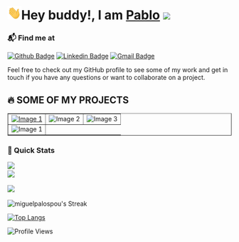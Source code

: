 <h1> <img src="https://raw.githubusercontent.com/ABSphreak/ABSphreak/master/gifs/Hi.gif" height="30px">Hey buddy!, I am <a href="https://github.com/pablomariaarranzpou">Pablo</a> <img height="30px" src="https://emojis.slackmojis.com/emojis/images/1531849430/4246/blob-sunglasses.gif?1531849430"></h1>
</h1>

### 📬 Find me at
[![Github Badge](http://img.shields.io/badge/-Github-black?style=flat-square&logo=github&link=https://github.com/pablomariaarranzpou/)](https://github.com/pablomariaarranzpou/) 
[![Linkedin Badge](https://img.shields.io/badge/-LinkedIn-blue?style=flat-square&logo=Linkedin&logoColor=white&link=https://www.linkedin.com/in/pablomariaarranzpou/)](https://www.linkedin.com/in/pablomariaarranzpou)
[![Gmail Badge](https://img.shields.io/badge/-Gmail-d14836?style=flat-square&logo=Gmail&logoColor=white&link=mailto:defcon.sentinal95@gmail.com)](mailto:pablomariaarranzpou@gmail.com)

Feel free to check out my GitHub profile to see some of my work and get in touch if you have any questions or want to collaborate on a project.
## 🔥 SOME OF MY PROJECTS 
<table align="center" border=none>
  <tr>
    <td>
      <a href="https://github.com/pablomariaarranzpou/wordle-vue-js">
        <img src="https://user-images.githubusercontent.com/71595730/236784073-bdb83de0-b659-4138-9977-5c6644bc1a05.jpg" alt="Image 1" width="190px" height="100px">
      </a>
    </td>
    <td>
      <img src="https://user-images.githubusercontent.com/71595730/236784647-17e04098-703e-4c54-9655-262e62d1d43a.jpg" alt="Image 2" width="190px" height="100px">
    </td>
    <td>
      <img src="https://user-images.githubusercontent.com/71595730/236785043-b97e6a68-9469-4da1-9bae-e51af37e59eb.png" alt="Image 3" width="190px" height="100px">
    </td>
  </tr>
  <tr>
    <td>
      <img src="https://user-images.githubusercontent.com/71595730/236794140-636c4915-76e8-4068-ba14-486840182c92.jpg" alt="Image 1" width="190px" height="100px">
    </td>
  </tr>
</table>

### 🚀 Quick Stats

![](https://leetcard.jacoblin.cool/pablomariaarranzpou?ext=activity)
<br>
![](https://github-readme-stats.vercel.app/api?username=pablomariaarranzpou&show_icons=true&theme=transparent)

![](https://www.codewars.com/users/pablomariaarranzpou/badges/large)

<p align="left">
  <img src="https://github-readme-streak-stats.herokuapp.com/?user=pablomariaarranzpou&theme=vue-dark&hide_border=true" alt="miguelpalospou's Streak">
</p>

[![Top Langs](https://github-readme-stats.vercel.app/api/top-langs/?username=pablomariaarranzpo&hide_progress=true)](https://github.com/pablomariaarranzpo/github-readme-stats)

![Profile Views](https://komarev.com/ghpvc/?username=pablomariaarranzpou)


